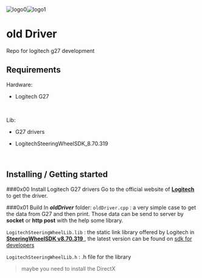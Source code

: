 ![logo0](http://i1.piimg.com/567571/17f3a253350d7d2b.png)![logo1](http://i1.piimg.com/567571/f66b867e7cbfc3ba.png)

# old Driver


Repo for logitech g27 development
## Requirements
Hardware:
* Logitech G27

  ​

Lib:
* G27 drivers
* LogitechSteeringWheelSDK_8.70.319

  ​

## Installing / Getting started
###0x00 Install Logitech G27 drivers
Go to the official website of [__Logitech__](https://support.logitech.com/zh_cn/home) to get the driver.

###0x01 Build
In _**oldDriver**_ folder:
`oldDriver.cpp` : a very simple case to get the data from G27 and then print. Those data can be send to server by __socket__ or __http post__ with the help some library.

`LogitechSteeringWheelLib.lib` : the static link library offered by Logitech in [__**SteeringWheelSDK v8.70.319**__ ](http://gaming.logitech.com/sdk/LogitechSteeringWheelSDK_8.70.319.zip), the latest version can be found on [sdk for developers](http://gaming.logitech.com/zh-cn/developers)

`LogitechSteeringWheelLib.h` : .h file for the library

> maybe you need to install the DirectX

